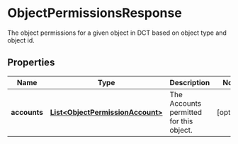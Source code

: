 

# ObjectPermissionsResponse

The object permissions for a given object in DCT based on object type and object id.

## Properties

Name | Type | Description | Notes
------------ | ------------- | ------------- | -------------
**accounts** | [**List&lt;ObjectPermissionAccount&gt;**](ObjectPermissionAccount.md) | The Accounts permitted for this object. |  [optional]



